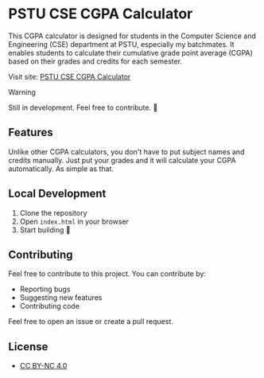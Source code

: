 # PSTU CSE CGPA Calculator

This CGPA calculator is designed for students in the Computer Science and Engineering (CSE) department at PSTU, especially my batchmates. It enables students to calculate their cumulative grade point average (CGPA) based on their grades and credits for each semester.

Visit site: [PSTU CSE CGPA Calculator](https://sharafat.is-a.dev/PSTU-CSE-CGPA-calculator/)

> [!WARNING]
> Still in development. Feel free to contribute. 🏅

## Features

Unlike other CGPA calculators, you don't have to put subject names and credits manually. Just put your grades and it will calculate your CGPA automatically. As simple as that.

## Local Development

1. Clone the repository
2. Open `index.html` in your browser
3. Start building 🫠

## Contributing

Feel free to contribute to this project. You can contribute by:

- Reporting bugs
- Suggesting new features
- Contributing code

Feel free to open an issue or create a pull request.

## License

- [CC BY-NC 4.0](https://creativecommons.org/licenses/by-nc/4.0/)
